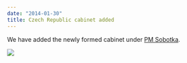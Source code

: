 ```yaml
---
date: "2014-01-30"
title: Czech Republic cabinet added
---
```


We have added the newly formed cabinet under [PM Sobotka](http://dev.parlgov.org/data/cze/cabinet-party/2014-01-17/).

![](/images/parliament-germany.jpg)

